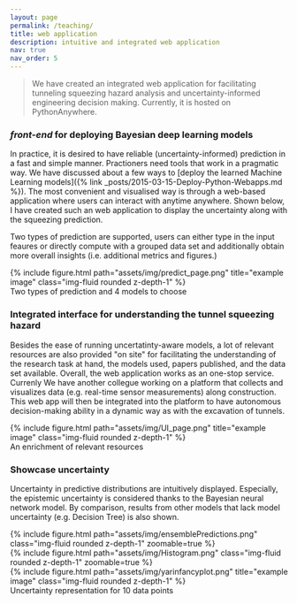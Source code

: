 ```yaml
---
layout: page
permalink: /teaching/
title: web application
description: intuitive and integrated web application
nav: true
nav_order: 5
---
```


>We have created an integrated web application for facilitating tunneling squeezing hazard analysis and uncertainty-informed engineering decision making. Currently, it is hosted on PythonAnywhere.

### *front-end* for deploying Bayesian deep learning models

In practice, it is desired to have reliable (uncertainty-informed) prediction in a fast and simple manner. Practioners need tools that work in a pragmatic way. We have discussed about a few ways to [deploy the learned Machine Learning models]({% link _posts/2015-03-15-Deploy-Python-Webapps.md %}). The most convenient and visualised way is through a web-based application where users can interact with anytime anywhere. Shown below, I have created such an web application to display the uncertainty along with the squeezing prediction. 

Two types of prediction are supported, users can either type in the input feaures or directly compute with a grouped data set and additionally obtain more overall insights (i.e. additional metrics and figures.)

<div class="row">
    <div class="col-sm mt-3 mt-md-0">
        {% include figure.html path="assets/img/predict_page.png" title="example image" class="img-fluid rounded z-depth-1" %}
    </div>
</div>
<div class="caption">
    Two types of prediction and 4 models to choose
</div>

### Integrated interface for understanding the tunnel squeezing hazard

Besides the ease of running uncertatinty-aware models, a lot of relevant resources are also provided "on site" for facilitating the understanding of the research task at hand, the models used, papers published, and the data set available. Overall, the web application works as an one-stop service. Currenly We have another collegue working on a platform that collects and visualizes data (e.g. real-time sensor measurements) along construction. This web app will then be integrated into the platform to have autonomous decision-making ability in a dynamic way as with the excavation of tunnels. 

<div class="row">
    <div class="col-sm mt-3 mt-md-0">
        {% include figure.html path="assets/img/UI_page.png" title="example image" class="img-fluid rounded z-depth-1" %}
    </div>
</div>
<div class="caption">
    An enrichment of relevant resources
</div>


### Showcase uncertainty

Uncertainty in predictive distributions are intuitively displayed. Especially, the epistemic uncertainty is considered thanks to the Bayesian neural network model. By comparison, results from other models that lack model uncertainty (e.g. Decision Tree) is also shown.

<div class="row mt-3">
    <div class="col-sm mt-3 mt-md-0">
        {% include figure.html path="assets/img/ensemblePredictions.png" class="img-fluid rounded z-depth-1" zoomable=true %}
    </div>
    <div class="col-sm mt-3 mt-md-0">
        {% include figure.html path="assets/img/Histogram.png" class="img-fluid rounded z-depth-1" zoomable=true %}
    </div>
</div>

<div class="row">
    <div class="col-sm mt-3 mt-md-0">
        {% include figure.html path="assets/img/yarinfancyplot.png" title="example image" class="img-fluid rounded z-depth-1" %}
    </div>
</div>
<div class="caption">
    Uncertainty representation for 10 data points
</div>
